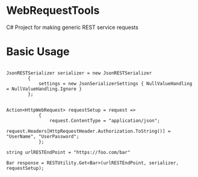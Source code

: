 WebRequestTools
===============

C# Project for making generic REST service requests


Basic Usage
===============
<pre><code>
JsonRESTSerializer serializer = new JsonRESTSerializer
        {
            settings = new JsonSerializerSettings { NullValueHandling = NullValueHandling.Ignore }
        };


Action&lt;HttpWebRequest&gt; requestSetup = request =&gt;
            {
                request.ContentType = "application/json";
                request.Headers[HttpRequestHeader.Authorization.ToString()] = "UserName", "UserPassword";
            };

string urlRESTEndPoint = "https://foo.com/bar"

Bar response = RESTUtility.Get&lt;Bar&gt;(urlRESTEndPoint, serializer, requestSetup);
</code></pre>
